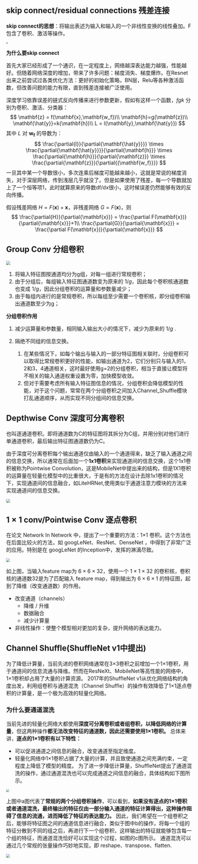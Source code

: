 ## skip connect/residual connections 残差连接

**skip connect的思想**：将输出表述为输入和输入的一个非线性变换的线性叠加。F包含了卷积、激活等操作。

<img src="https://img-blog.csdnimg.cn/20200502093404478.png?x-oss-process=image/watermark,type_ZmFuZ3poZW5naGVpdGk,shadow_10,text_aHR0cHM6Ly9ibG9nLmNzZG4ubmV0L3FxXzM5ODUyNjc2,size_16,color_FFFFFF,t_70" style="zoom: 33%;" />

**为什么要skip connect**

首先大家已经形成了一个通识，在一定程度上，网络越深表达能力越强，性能越好。但随着网络深度的增加，带来了许多问题：梯度消失、梯度爆炸。在Resnet出来之前尝试过各类优化方法：更好的初始化策略，BN层，Relu等各种激活函数，但改善问题的能力有限，直到残差连接被广泛使用。

深度学习依靠误差的链式反向传播来进行参数更新，假如有这样一个函数，$fgk$ 分别为卷积、激活、分类器：
$$
\mathbf{z} = f(\mathbf{x},\mathbf{w_f})\\
\mathbf{h}=g(\mathbf{z})\\
\mathbf{\hat{y}}=k(\mathbf{h})\\
L = l(\mathbf{y},\mathbf{\hat{y}})
$$
其中 $L$ 对 $\mathbf{w_f}$ 的导数为：
$$
\frac{\partial{l}}{\partial{\mathbf{\hat{y}}}} \times \frac{\partial{\mathbf{\hat{y}}}}{\partial{\mathbf{h}}} \times \frac{\partial{\mathbf{h}}}{\partial{\mathbf{z}}} \times \frac{\partial{\mathbf{z}}}{\partial{{\mathbf{w_f}}}}
$$
一旦其中某一个导数很小，多次连乘后梯度可能越来越小，这就是常说的梯度消失，对于深层网络，传到浅层几乎就没了。但是如果使用了残差，每一个导数就加上了一个恒等项1，此时就算原来的导数df/dx很小，这时候误差仍然能够有效的反向传播。

假设残差网络 $H =F(\mathbf{x})+\mathbf{x}$，非残差网络 $G = F(\mathbf{x})$，则
$$
\frac{\partial{H}}{\partial{\mathbf{x}}} = \frac{\partial F(\mathbf{x})}{\partial{\mathbf{x}}}+1\\
\frac{\partial{G}}{\partial{\mathbf{x}}} = \frac{\partial F(\mathbf{x})}{\partial{\mathbf{x}}}
$$

## Group Conv 分组卷积

<img src="https://pic4.zhimg.com/80/v2-7fe2aef064142470a0d1f2c220021d73_1440w.jpg" style="zoom:70%;" />

1. 将输入特征图按通道均分为g组，对每一组进行常规卷积；
2. 由于分组后，每组输入特征图通道数变为原来的 $1/g$，因此每个卷积核通道数也变成 $1/g$，因此分组卷积的运算量和参数量减少；
3. 由于每组内进行的是常规卷积，所以每组至少需要一个卷积核，即分组卷积输出通道数至少为g；

**分组卷积作用**

1. 减少运算量和参数量，相同输入输出大小的情况下，减少为原来的 $1/g$ .

2. 隔绝不同组的信息交换。
   1. 在某些情况下，如每个输出与输入的一部分特征图相关联时，分组卷积可以取得比常规卷积更好的性能，如输出通道为2，它们分别只与输入的1，2和3，4通道相关，这时最好使用g=2的分组卷积，相当于直接让模型将不相关的输入通道权重设置为零，加快模型收敛。
   2. 但对于需要考虑所有输入特征图信息的情况，分组卷积会降低模型的性能，对于这个问题，常常在两个分组卷积之间加入Channel_Shuffle模块打乱通道顺序，从而实现不同分组间的信息交换。

## Depthwise Conv 深度可分离卷积

也叫逐通道卷积。即将通道数为C的特征图将其拆分为C组，并用分别对他们进行单通道卷积，最后输出特征图通道数仍为C。

由于深度可分离卷积每个输出通道仅由输入的一个通道得来，缺乏了输入通道之间的信息交换，所以通常在后面加一个**1x1卷积**来实现通道间的信息交换，这个1x1卷积被称为Pointwise Convolution，这是MobileNet中提出来的结构，但是1X1卷积的运算量在轻量化模型中的比重很大，于是有的方法在设计去除1x1卷积的情况下，实现通道间的信息融合，如LiteHRNet,使用类似于通道注意力模块的方法来实现通道间的信息交换。

<img src="https://pic2.zhimg.com/80/v2-ed0a18edda90268493c6ce1a27dbc685_1440w.webp" style="zoom:67%;" />



## $1\times 1$ conv/Pointwise Conv 逐点卷积

在论文 Network In Network 中，提出了一个重要的方法：1×1 卷积。这个方法也在后面比较火的方法，如 googLeNet、ResNet、DenseNet ，中得到了非常广泛的应用。特别是在 googLeNet 的Inception中，发挥的淋漓尽致。

<img src="https://pic4.zhimg.com/80/v2-9fa17784edcb8483099e95920799c357_1440w.webp" style="zoom:60%;" />

如上图，当输入feature map为 $6\times 6 \times 32$，使用一个 $1\times 1\times 32$ 的卷积核，卷积核的通道数32是为了匹配输入 feature map，得到输出为 $6\times 6\times1$ 的特征图，起到了降维（改变通道数）的作用。

- 改变通道（channels）
  - 降维 / 升维
  - 数据融合
  - 减少计算量 
- 非线性操作：使整个模型相对更加的复杂，提升网络的表达能力。



## Channel Shuffle(ShuffleNet v1中提出)

为了降低计算量，当前先进的卷积网络通常在3×3卷积之前增加一个1×1卷积，用于通道间的信息流通与降维。然而在ResNeXt、MobileNet等高性能的网络中，1×1卷积却占用了大量的计算资源。 2017年的ShuffleNet v1从优化网络结构的角度出发，利用组卷积与通道混洗（Channel Shuffle）的操作有效降低了1×1逐点卷积的计算量，是一个极为高效的轻量化网络。

### 为什么要通道混洗

当前先进的轻量化网络大都使用**深度可分离卷积或者组卷积，以降低网络的计算量**，但这两种操作**都无法改变特征的通道数，因此还需要使用1×1卷积。** 总体来讲，**逐点的1×1卷积有以下特性：**

- 可以促进通道之间信息的融合，改变通道至指定维度。
- 轻量化网络中1×1卷积占据了大量的计算，并且致使通道之间充满约束，一定程度上降低了模型的精度。 为了进一步降低计算量，ShuffleNet提出了通道混洗的操作，通过通道混洗也可以完成通道之间信息的融合，具体结构如下图所示。

<img src="https://p3-juejin.byteimg.com/tos-cn-i-k3u1fbpfcp/b159a6157f764f3e8a4fc364c7793569~tplv-k3u1fbpfcp-zoom-in-crop-mark:3024:0:0:0.image" style="zoom:50%;" />

上图中a图代表了**常规的两个分组卷积操作**，可以看到，**如果没有逐点的1×1卷积或者通道混洗，最终输出的特征仅由一部分输入通道的特征计算得出，这种操作阻碍了信息的流通，进而降低了特征的表达能力。** 因此，我们希望在一个组卷积之后，能够将特征图之间的通道信息进行融合，类似于图中b的操作，将每一个组的特征分散到不同的组之后，再进行下一个组卷积，这样输出的特征就能够包含每一个组的特征，而通道混洗恰好可以实现这个过程，如图的c图所示。 通道混洗可以通过几个常规的张量操作巧妙地实现，即 reshape、transpose、flatten.

<img src="https://cdn.jsdelivr.net/gh/J-M-LIU/pic-bed@master//img/5f165247dbe34078a18d02e7394a7570~tplv-k3u1fbpfcp-zoom-in-crop-mark:3024:0:0:0.png" style="zoom:60%;" />
